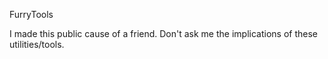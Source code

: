 FurryTools

I made this public cause of a friend. Don't ask me the implications of these utilities/tools.
